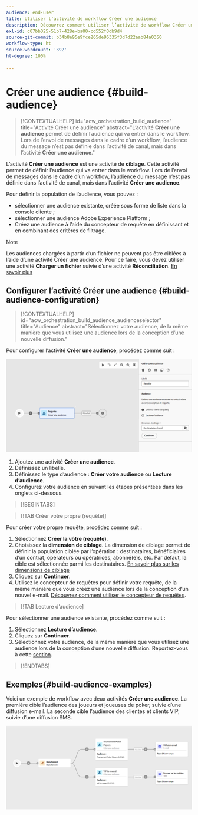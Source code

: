 ```yaml
---
audience: end-user
title: Utiliser l’activité de workflow Créer une audience
description: Découvrez comment utiliser l’activité de workflow Créer une audience.
exl-id: c07bb025-51b7-428e-ba00-cd552f0db9d4
source-git-commit: b34b8e95e9fce265de96335f3d7d22aab84a0350
workflow-type: ht
source-wordcount: '392'
ht-degree: 100%

---
```


# Créer une audience {#build-audience}

>[!CONTEXTUALHELP]
>id="acw_orchestration_build_audience"
>title="Activité Créer une audience"
>abstract="L’activité **Créer une audience** permet de définir l’audience qui va entrer dans le workflow. Lors de l’envoi de messages dans le cadre d’un workflow, l’audience du message n’est pas définie dans l’activité de canal, mais dans l’activité **Créer une audience**."

L’activité **Créer une audience** est une activité de **ciblage**. Cette activité permet de définir l’audience qui va entrer dans le workflow. Lors de l’envoi de messages dans le cadre d’un workflow, l’audience du message n’est pas définie dans l’activité de canal, mais dans l’activité **Créer une audience**.

Pour définir la population de l’audience, vous pouvez :

* sélectionner une audience existante, créée sous forme de liste dans la console cliente ;
* sélectionner une audience Adobe Experience Platform ;
* Créez une audience à l’aide du concepteur de requête en définissant et en combinant des critères de filtrage.

>[!NOTE]
>
>Les audiences chargées à partir d’un fichier ne peuvent pas être ciblées à l’aide d’une activité Créer une audience. Pour ce faire, vous devez utiliser une activité **Charger un fichier** suivie d’une activité **Réconciliation**. [En savoir plus](../../audience/about-recipients.md)

<!--
The **Build audience** activity can be placed at the beginning of the workflow or after any other activity. Any activity can be placed after the **Build audience**.
-->

## Configurer l’activité Créer une audience {#build-audience-configuration}

>[!CONTEXTUALHELP]
>id="acw_orchestration_build_audience_audienceselector"
>title="Audience"
>abstract="Sélectionnez votre audience, de la même manière que vous utilisez une audience lors de la conception d’une nouvelle diffusion."

Pour configurer l’activité **Créer une audience**, procédez comme suit :

![](../assets/workflow-audience.png)

1. Ajoutez une activité **Créer une audience**.
1. Définissez un libellé.
1. Définissez le type d’audience : **Créer votre audience** ou **Lecture d’audience**.
1. Configurez votre audience en suivant les étapes présentées dans les onglets ci-dessous.

>[!BEGINTABS]

>[!TAB Créer votre propre (requête)]

Pour créer votre propre requête, procédez comme suit :

1. Sélectionnez **Créer la vôtre (requête)**.
1. Choisissez la **dimension de ciblage**. La dimension de ciblage permet de définir la population ciblée par l’opération : destinataires, bénéficiaires d’un contrat, opérateurs ou opératrices, abonné(e)s, etc. Par défaut, la cible est sélectionnée parmi les destinataires. [En savoir plus sur les dimensions de ciblage](../../audience/about-recipients.md#targeting-dimensions)
1. Cliquez sur **Continuer**.
1. Utilisez le concepteur de requêtes pour définir votre requête, de la même manière que vous créez une audience lors de la conception d’un nouvel e-mail. [Découvrez comment utiliser le concepteur de requêtes](../../query/query-modeler-overview.md).

>[!TAB Lecture d’audience]

Pour sélectionner une audience existante, procédez comme suit :

1. Sélectionnez **Lecture d’audience**.
1. Cliquez sur **Continuer**.
1. Sélectionnez votre audience, de la même manière que vous utilisez une audience lors de la conception d’une nouvelle diffusion. Reportez-vous à cette [section](../../audience/add-audience.md).

>[!ENDTABS]

## Exemples{#build-audience-examples}

Voici un exemple de workflow avec deux activités **Créer une audience**. La première cible l’audience des joueurs et joueuses de poker, suivie d’une diffusion e-mail. La seconde cible l’audience des clientes et clients VIP, suivie d’une diffusion SMS.

![](../assets/workflow-audience-example.png)
